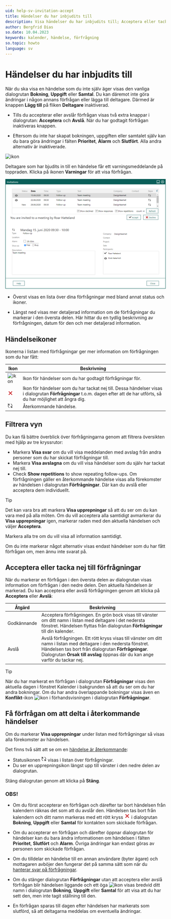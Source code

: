 ```yaml
---
uid: help-sv-invitation-accept
title: Händelser du har inbjudits till
description: Visa händelser du har inbjudits till; Acceptera eller tacka nej till förfrågningar
author: Bergfrid Dias
so.date: 10.04.2023
keywords: kalender, händelse, förfrågning
so.topic: howto
language: sv
---
```


# Händelser du har inbjudits till

När du ska visa en händelse som du inte själv äger visas den vanliga dialogrutan **Bokning**, **Uppgift** eller **Samtal**. Du kan däremot inte göra ändringar i någon annans förfrågan eller lägga till deltagare. Därmed är knappen **Lägg till** på fliken **Deltagare** inaktiverad.

* Tills du accepterar eller avslår förfrågan visas två extra knappar i dialogrutan: **Acceptera** och **Avslå**. När du har godtagit förfrågan inaktiveras knappen.

* Eftersom du inte har skapat bokningen, uppgiften eller samtalet själv kan du bara göra ändringar i fälten **Prioritet**, **Alarm** och **Slutfört**. Alla andra alternativ är inaktiverade.

![ikon][img1]

Deltagare som har bjudits in till en händelse får ett varningsmeddelande på toppraden. Klicka på ikonen **Varningar** för att visa förfrågan.

![Få förfrågningar -screenshot][img2]

* Överst visas en lista över dina förfrågningar med bland annat status och ikoner.

* Längst ned visas mer detaljerad information om de förfrågningar du markerar i den översta delen. Här hittar du en tydlig beskrivning av förfrågningen, datum för den och mer detaljerad information.

## Händelseikoner

Ikonerna i listan med förfrågningar ger mer information om förfrågningen som du har fått:

| Ikon | Beskrivning |
|---|---|
| ![ikon][img3] | Ikon för händelser som du har godtagit förfrågningar för. |
| ![ikon][img4] | Ikon för händelser som du har tackat nej till. Dessa händelser visas i dialogrutan **Förfrågningar** t.o.m. dagen efter att de har utförts, så du har möjlighet att ångra dig. |
| ![ikon][img5] | Återkommande händelse. |

## Filtrera vyn

Du kan få bättre överblick över förfrågningarna genom att filtrera översikten med hjälp av tre kryssrutor:

* Markera **Visa svar** om du vill visa meddelanden med avslag från andra personer som du har skickat förfrågningar till.
* Markera **Visa avslagna** om du vill visa händelser som du själv har tackat nej till.
* Check **Show repetitions** to show repeating follow-ups. Om förfrågningen gäller en återkommande händelse visas alla förekomster av händelsen i dialogrutan **Förfrågningar**. Där kan du avslå eller acceptera dem individuellt.

> [!TIP]
> Det kan vara bra att markera **Visa upprepningar** så att du ser om du kan vara med på alla möten. Om du vill acceptera alla samtidigt avmarkerar du **Visa upprepningar** igen, markerar raden med den aktuella händelsen och väljer **Acceptera**.

Markera alla tre om du vill visa all information samtidigt.

Om du inte markerar något alternativ visas endast händelser som du har fått förfrågan om, men ännu inte svarat på.

## <a id="accept" />Acceptera eller tacka nej till förfrågningar

När du markerar en förfrågan i den översta delen av dialogrutan visas information om förfrågan i den nedre delen. Den aktuella händelsen är markerad. Du kan acceptera eller avslå förfrågningen genom att klicka på **Acceptera** eller **Avslå**:

| Åtgärd | Beskrivning |
|---|---|
| Godkännande | Acceptera förfrågningen. En grön bock visas till vänster om ditt namn i listan med deltagare i det nedersta fönstret. Händelsen flyttas från dialogrutan **Förfrågningar** till din kalender. |
| Avslå | Avslå förfrågningen. Ett rött kryss visas till vänster om ditt namn i listan med deltagare i den nedersta fönstret. Händelsen tas bort från dialogrutan **Förfrågningar**. Dialogrutan **Orsak till avslag** öppnas där du kan ange varför du tackar nej. |

> [!TIP]
> När du har markerat en förfrågan i dialogrutan **Förfrågningar** visas den aktuella dagen i fönstret Kalender i bakgrunden så att du ser om du har andra bokningar.
Om du har andra överlappande bokningar visas även en **Konflikt**-ikon ![ikon][img6] i förhandsvisningen i dialogrutan **Förfrågningar**.

## Få förfrågan om att delta i återkommande händelser

Om du markerar **Visa upprepningar** under listan med förfrågningar så visas alla förekomster av händelsen.

Det finns två sätt att se om en [händelse är återkommande][3]:

* Statusikonen ![ikon][img5] visas i listan över förfrågningar.
* Du ser en upprepningsikon längst upp till vänster i den nedre delen av dialogrutan.

Stäng dialogrutan genom att klicka på **Stäng**.

### OBS!

* Om du först accepterar en förfrågan och därefter tar bort händelsen från kalendern räknas det som att du avslår den. Händelsen tas bort från kalendern och ditt namn markeras med ett rött kryss ![ikon][img4] i dialogrutan **Bokning**, **Uppgift** eller **Samtal** för kontakten som skickade förfrågan.

* Om du accepterar en förfrågan och därefter öppnar dialogrutan för händelser kan du bara ändra informationen om händelsen i fälten **Prioritet**, **Slutfört** och **Alarm**. Övriga ändringar kan endast göras av personen som skickade förfrågan.

* Om du tilldelar en händelse till en annan användare (byter ägare) och mottagaren avböjer den fungerar det på samma sätt som när du [hanterar svar på förfrågningar][4].

* Om du stänger dialogrutan **Förfrågningar** utan att acceptera eller avslå förfrågan blir händelsen liggande och ett öga ![ikon][img7] visas bredvid ditt namn i dialogrutan **Bokning**, **Uppgift** eller **Samtal** för att visa att du har sett den, men inte tagit ställning till den.

* En förfrågan sparas till dagen efter händelsen har markerats som slutförd, så att deltagarna meddelas om eventuella ändringar.

<!-- Referenced links -->
[3]: ../recurrence/create.md
[4]: ../follow-up-assign.md

<!-- Referenced images -->
[img1]: ../../../../media/icons/notice-new.png
[img2]: ../../../../media/loc/en/diary/invitation.png
[img3]: ../../../../../common/icons/check-black.png
[img4]: ../../../../../common/icons/reject-appointment-icon.png
[img5]: ../../../../media/icons/recurring-booking-assignment.png
[img6]: ../../../../../common/icons/warning-red.png
[img7]: ../../../../../common/icons/assignment-seen.png
